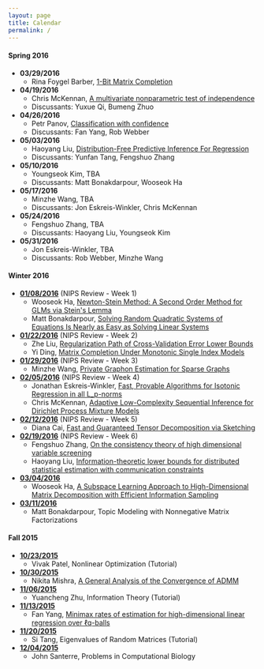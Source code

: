 ```yaml
---
layout: page
title: Calendar
permalink: /
---
```

#### Spring 2016
* **03/29/2016**
  * Rina Foygel Barber, [1-Bit Matrix Completion](http://arxiv.org/abs/1209.3672) 
* **04/19/2016**
  * Chris McKennan, [A multivariate nonparametric test of independence](http://www.sciencedirect.com/science/article/pii/S0047259X05001818) 
  * Discussants: Yuxue Qi, Bumeng Zhuo  
* **04/26/2016**
  * Petr Panov, [Classification with confidence](http://m.biomet.oxfordjournals.org/content/101/4/755.full.pdf)  
  * Discussants: Fan Yang, Rob Webber  
* **05/03/2016**
  * Haoyang Liu, [Distribution-Free Predictive Inference For Regression](http://www.stat.cmu.edu/~ryantibs/papers/conformal.pdf)  
  * Discussants: Yunfan Tang, Fengshuo Zhang  
* **05/10/2016**
  * Youngseok Kim, TBA  
  * Discussants: Matt Bonakdarpour, Wooseok Ha  
* **05/17/2016**
  * Minzhe Wang, TBA  
  * Discussants: Jon Eskreis-Winkler, Chris McKennan  
* **05/24/2016**
  * Fengshuo Zhang, TBA  
  * Discussants: Haoyang Liu, Youngseok Kim  
* **05/31/2016**
  * Jon Eskreis-Winkler, TBA  
  * Discussants: Rob Webber, Minzhe Wang  

#### Winter 2016
* **[01/08/2016](http://helios-reading.github.io/nips_week1/)** (NIPS Review - Week 1)  
  * Wooseok Ha, [Newton-Stein Method: A Second Order Method for GLMs via Stein's Lemma](http://arxiv.org/abs/1511.08895)
  * Matt Bonakdarpour, [Solving Random Quadratic Systems of Equations Is Nearly as Easy as Solving Linear Systems](http://arxiv.org/abs/1505.05114)
* **[01/22/2016](http://helios-reading.github.io/nips_week2/)** (NIPS Review - Week 2)   
  * Zhe Liu, [Regularization Path of Cross-Validation Error Lower Bounds](http://arxiv.org/abs/1502.02344)  
  * Yi Ding, [Matrix Completion Under Monotonic Single Index Models](http://arxiv.org/abs/1512.08787)  
* **[01/29/2016](http://helios-reading.github.io/nips_week3/)** (NIPS Review - Week 3)   
  * Minzhe Wang, [Private Graphon Estimation for Sparse Graphs](http://arxiv.org/abs/1506.06162)  
* **[02/05/2016](http://helios-reading.github.io/nips_week4/)** (NIPS Review - Week 4)  
  * Jonathan Eskreis-Winkler, [Fast, Provable Algorithms for Isotonic Regression in all L_p-norms](http://arxiv.org/abs/1507.00710)  
  * Chris McKennan, [Adaptive Low-Complexity Sequential Inference for Dirichlet Process Mixture Models](http://arxiv.org/abs/1409.8185)   
* **[02/12/2016](http://helios-reading.github.io/nips_week5/)** (NIPS Review - Week 5)  
  * Diana Cai, [Fast and Guaranteed Tensor Decomposition via Sketching](http://arxiv.org/abs/1506.04448)  
* **[02/19/2016](http://helios-reading.github.io/nips_week6/)** (NIPS Review - Week 6)  
  * Fengshuo Zhang, [On the consistency theory of high dimensional variable screening](http://arxiv.org/abs/1502.06895)
  * Haoyang Liu, [Information-theoretic lower bounds for distributed statistical estimation with communication constraints](http://www.cs.berkeley.edu/~yuczhang/files/nips13_communication.pdf)
* **[03/04/2016](http://helios-reading.github.io/subspace_wh/)** 
  * Wooseok Ha, [A Subspace Learning Approach to High-Dimensional Matrix Decomposition with Efficient Information Sampling](http://arxiv.org/abs/1502.00182)  
* **[03/11/2016](http://helios-reading.github.io/tm_nmf_mb/)** 
  * Matt Bonakdarpour, Topic Modeling with Nonnegative Matrix Factorizations

#### Fall 2015
* **[10/23/2015](http://helios-reading.github.io/opt_vivak/)**
  * Vivak Patel, Nonlinear Optimization (Tutorial)
* **[10/30/2015](http://helios-reading.github.io/admm_nikita/)**
  * Nikita Mishra, [A General Analysis of the Convergence of ADMM](http://arxiv.org/abs/1502.02009)  
* **[11/06/2015](http://helios-reading.github.io/infoTheory_yc/)**   
  * Yuancheng Zhu, Information Theory (Tutorial)
* **[11/13/2015](http://helios-reading.github.io/minimaxLp-fan/)** 
  * Fan Yang, [Minimax rates of estimation for high-dimensional linear regression over ℓq-balls](http://arxiv.org/pdf/0910.2042.pdf)
* **[11/20/2015](http://helios-reading.github.io/randomMat-si/)** 
  * Si Tang, Eigenvalues of Random Matrices (Tutorial)
* **[12/04/2015](http://helios-reading.github.io/compBio-john/)** 
  * John Santerre, Problems in Computational Biology
 
